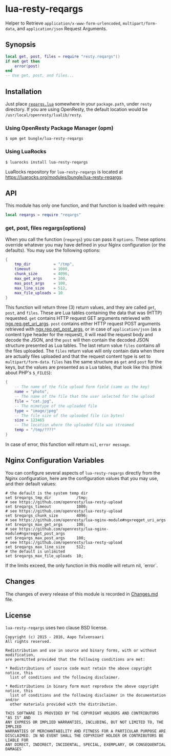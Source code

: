 # lua-resty-reqargs

Helper to Retrieve `application/x-www-form-urlencoded`, `multipart/form-data`, and `application/json` Request Arguments.

## Synopsis

```lua
local get, post, files = require "resty.reqargs"()
if not get then
    error(post)
end
-- Use get, post, and files...
```

## Installation

Just place [`reqargs.lua`](https://github.com/bungle/lua-resty-reqargs/blob/master/lib/resty/reqargs.lua)
somewhere in your `package.path`, under `resty` directory. If you are using OpenResty, the default location
would be `/usr/local/openresty/lualib/resty`.

### Using OpenResty Package Manager (opm)

```Shell
$ opm get bungle/lua-resty-reqargs
```

### Using LuaRocks

```Shell
$ luarocks install lua-resty-reqargs
```

LuaRocks repository for `lua-resty-reqargs` is located at https://luarocks.org/modules/bungle/lua-resty-reqargs.

## API

This module has only one function, and that function is loaded with require:

```lua
local reqargs = require "reqargs"
```

### get, post, files regargs(options)

When you call the function (`reqargs`) you can pass it `options`. These
options override whatever you may have defined in your Nginx configuration
(or the defaults). You may use the following options:

```lua
{
    tmp_dir          = "/tmp",
    timeout          = 1000,
    chunk_size       = 4096,
    max_get_args     = 100,
    mas_post_args    = 100,
    max_line_size    = 512,
    max_file_uploads = 10
}
```

This function will return three (3) return values, and they are called
`get`, `post`,  and `files`. These are Lua tables containing the data
that was (HTTP) requested. `get` contains HTTP request GET arguments
retrieved with [ngx.req.get_uri_args](https://github.com/openresty/lua-nginx-module#ngxreqget_uri_args).
`post` contains either HTTP request POST arguments retrieved with
[ngx.req.get_post_args](https://github.com/openresty/lua-nginx-module#ngxreqget_post_args),
or in case of `application/json` (as a content type header for the request),
it will read the request body and decode the JSON, and the `post` will
then contain the decoded JSON structure presented as Lua tables. The
last return value `files` contains all the files uploaded. The `files`
return value will only contain data when there are actually files uploaded
and that the request content type is set to `multipart/form-data`. `files`
has the same structure as `get` and `post` for the keys, but the values
are presented as a Lua tables, that look like this (think about PHP's `$_FILES`):

```lua
{
    -- The name of the file upload form field (same as the key)
    name = "photo",
    -- The name of the file that the user selected for the upload
    file = "cat.jpg",
    -- The mimetype of the uploaded file
    type = "image/jpeg"
    -- The file size of the uploaded file (in bytes)
    size = 123465
    -- The location where the uploaded file was streamed
    temp = "/tmp/????"
}
```

In case of error, this function will return `nil`, `error message`.

## Nginx Configuration Variables

You can configure several aspects of `lua-resty-reqargs` directly from
the Nginx configuration, here are the configuration values that you may
use, and their default values:

```nginx
# the default is the system temp dir
set $reqargs_tmp_dir           /tmp;
# see https://github.com/openresty/lua-resty-upload
set $reqargs_timeout           1000;
# see https://github.com/openresty/lua-resty-upload
set $reqargs_chunk_size        4096;
# see https://github.com/openresty/lua-nginx-module#ngxreqget_uri_args
set $reqargs_max_get_args      100;
# see https://github.com/openresty/lua-nginx-module#ngxreqget_post_args
set $reqargs_max_post_args     100;
# see https://github.com/openresty/lua-resty-upload
set $reqargs_max_line_size     512;  
# the default is unlimited
set $reqargs_max_file_uploads  10;
```

If the limits exceed, the only function in this modile will return nil, ´error`.

## Changes

The changes of every release of this module is recorded in [Changes.md](https://github.com/bungle/lua-resty-reqargs/blob/master/Changes.md) file.

## License

`lua-resty-reqargs` uses two clause BSD license.

```
Copyright (c) 2015 - 2016, Aapo Talvensaari
All rights reserved.

Redistribution and use in source and binary forms, with or without modification,
are permitted provided that the following conditions are met:

* Redistributions of source code must retain the above copyright notice, this
  list of conditions and the following disclaimer.

* Redistributions in binary form must reproduce the above copyright notice, this
  list of conditions and the following disclaimer in the documentation and/or
  other materials provided with the distribution.

THIS SOFTWARE IS PROVIDED BY THE COPYRIGHT HOLDERS AND CONTRIBUTORS "AS IS" AND
ANY EXPRESS OR IMPLIED WARRANTIES, INCLUDING, BUT NOT LIMITED TO, THE IMPLIED
WARRANTIES OF MERCHANTABILITY AND FITNESS FOR A PARTICULAR PURPOSE ARE
DISCLAIMED. IN NO EVENT SHALL THE COPYRIGHT HOLDER OR CONTRIBUTORS BE LIABLE FOR
ANY DIRECT, INDIRECT, INCIDENTAL, SPECIAL, EXEMPLARY, OR CONSEQUENTIAL DAMAGES`
